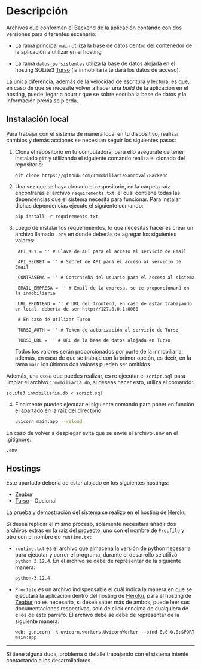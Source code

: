 # Descripción

Archivos que conforman el Backend de la aplicación contando con dos versiones para diferentes escenario:

* La rama principal `main` utiliza la base de datos dentro del contenedor de la aplicación a utilizar en el hosting

* La rama `datos_persistentes` utiliza la base de datos alojada en el hosting SQLite3 [Turso](https://turso.tech/) (la inmobiliaria te dará los datos de acceso).

La única diferencia, además de la velocidad de escritura y lectura, es que, en caso de que se necesite volver a hacer una *build* de la aplicación en el hosting, puede llegar a ocurrir que se sobre escriba la base de datos y la información previa se pierda.

## Instalación local

Para trabajar con el sistema de manera local en tu dispositivo, realizar cambios y demás acciones se necesitan seguir los siguientes pasos:

1. Clona el repositorio en tu computadora, para ello asegurate de tener instalado `git` y utilizando el siguiente comando realiza el clonado del repositorio:

    ```
    git clone https://github.com/InmobiliariaSandoval/Backend
    ```


2. Una vez que se haya clonado el respositorio, en la carpeta raíz encontrarás el archivo `requirements.txt`, el cuál contiene todas las dependencias que el sistema necesita para funcionar. Para instalar dichas dependencias ejecute el siguiente comando:

    ```
    pip install -r requirements.txt
    ```

3. Luego de instalar los requerimientos, lo que necesitas hacer es crear un archivo llamado `.env` en donde deberás de agregar los siguientes valores:

   ```env
    API_KEY = '' # Clave de API para el acceso al servicio de Email

    API_SECRET = '' # Secret de API para el acceso al servicio de Email

    CONTRASENA = '' # Contraseña del usuario para el acceso al sistema

    EMAIL_EMPRESA = '' # Email de la empresa, se te proporcionará en la inmobiliaria

    URL_FRONTEND = '' # URL del frontend, en caso de estar trabajando en local, debería de ser http://127.0.0.1:8080

    # En caso de utilizar Turso

    TURSO_AUTH = '' # Token de autorización al servicio de Turso

    TURSO_URL = '' # URL de la base de datos alojada en Turso
    ```
    Todos los valores serán proporcionados por parte de la inmobiliaria, además, en caso de que se trabaje con la primer opción, es decir, en la rama `main` los últimos dos valores pueden ser omitidos

Además, una cosa que puedes realizar, es re ejecutar el `script.sql` para limpiar el archivo `inmobiliaria.db`, si deseas hacer esto, utiliza el comando:

```
sqlite3 inmobiliaria.db < script.sql
```

4. Finalmente puedes ejecutar el siguiente comando para poner en función el apartado en la raíz del directorio

    ```bash
    uvicorn main:app --reload
    ```

En caso de volver a desplegar evita que se envie el archivo .env en el .gitignore:

```
.env
```

## Hostings

Este apartado debería de estar alojado en los siguientes hostings:

* [Zeabur](https://zeabur.com/)
* [Turso](https://turso.tech/) - Opcional

La prueba y demostración del sistema se realizo en el hosting de [Heroku](https://www.heroku.com/)

Si desea replicar el mismo proceso, solamente necesitará añadir dos archivos extras en la raíz del proyecto, uno con el nombre de `Procfile` y otro con el nombre de `runtime.txt`

* `runtime.txt` es el archivo que almacena la versión de python necesaria para ejecutar y correr el programa, durante el desarrollo se utilizó `python 3.12.4`. En el archivo se debe de representar de la siguiente manera:

    ```
    python-3.12.4
    ```

* `Procfile` es un archivo indispensable el cuál indica la manera en que se ejecutará la aplicación dentro del hosting de [Heroku](https://devcenter.heroku.com/articles/procfile), para el hosting de [Zeabur](https://zeabur.com/docs/es-ES) no es necesario, si desea saber más de ambos, puede leer sus documentaciones respectivas, solo de click enncima de cualquiera de ellos de este parrafo. El archivo debe se debe de representar de la siguiente manera:

    ```
    web: gunicorn -k uvicorn.workers.UvicornWorker --bind 0.0.0.0:$PORT main:app
    ```

<hr>

Si tiene alguna duda, problema o detalle trabajando con el sistema intente contactando a los desarrolladores.

